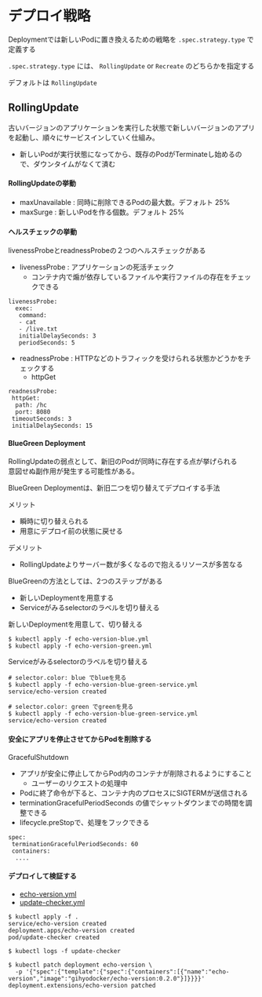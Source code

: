 # デプロイ戦略

Deploymentでは新しいPodに置き換えるための戦略を `.spec.strategy.type` で定義する

`.spec.strategy.type` には、 `RollingUpdate` or `Recreate` のどちらかを指定する

デフォルトは `RollingUpdate`

## RollingUpdate

古いバージョンのアプリケーションを実行した状態で新しいバージョンのアプリを起動し、順々にサービスインしていく仕組み。
- 新しいPodが実行状態になってから、既存のPodがTerminateし始めるので、ダウンタイムがなくて済む

#### RollingUpdateの挙動
-  maxUnavailable : 同時に削除できるPodの最大数。デフォルト 25%
-  maxSurge : 新しいPodを作る個数。デフォルト 25%

#### ヘルスチェックの挙動

livenessProbeとreadnessProbeの２つのヘルスチェックがある

- livenessProbe : アプリケーションの死活チェック
    - コンテナ内で煽が依存しているファイルや実行ファイルの存在をチェックできる
```
livenessProbe:
  exec:
   command:
   - cat
   - /live.txt
   initialDelaySeconds: 3
   periodSeconds: 5
```
- readnessProbe : HTTPなどのトラフィックを受けられる状態かどうかをチェックする
    - httpGet
```
readnessProbe:
 httpGet:
  path: /hc
  port: 8080
 timeoutSeconds: 3
 initialDelaySeconds: 15
```

#### BlueGreen Deployment
RollingUpdateの弱点として、新旧のPodが同時に存在する点が挙げられる    
意図せぬ副作用が発生する可能性がある。

BlueGreen Deploymentは、新旧二つを切り替えてデプロイする手法

メリット
- 瞬時に切り替えられる
- 用意にデプロイ前の状態に戻せる

デメリット
- RollingUpdateよりサーバー数が多くなるので抱えるリソースが多苦なる


BlueGreenの方法としては、2つのステップがある
- 新しいDeploymentを用意する
- Serviceがみるselectorのラベルを切り替える

新しいDeploymentを用意して、切り替える
```
$ kubectl apply -f echo-version-blue.yml
$ kubectl apply -f echo-version-green.yml
```

Serviceがみるselectorのラベルを切り替える
```
# selector.color: blue でblueを見る
$ kubectl apply -f echo-version-blue-green-service.yml
service/echo-version created

# selector.color: green でgreenを見る
$ kubectl apply -f echo-version-blue-green-service.yml
service/echo-version created
```

#### 安全にアプリを停止させてからPodを削除する

GracefulShutdown
- アプリが安全に停止してからPod内のコンテナが削除されるようにすること
    - ユーザーのリクエストの処理中
- Podに終了命令が下ると、コンテナ内のプロセスにSIGTERMが送信される
- terminationGracefulPeriodSeconds の値でシャットダウンまでの時間を調整できる
- lifecycle.preStopで、処理をフックできる
```
spec:
 terminationGracefulPeriodSeconds: 60
 containers:
  ....
```

#### デプロイして検証する
- [echo-version.yml](./deploy/echo-version.yml)
- [update-checker.yml](./deploy/update-checker.yml)

```
$ kubectl apply -f .
service/echo-version created
deployment.apps/echo-version created
pod/update-checker created

$ kubectl logs -f update-checker

$ kubectl patch deployment echo-version \
  -p '{"spec":{"template":{"spec":{"containers":[{"name":"echo-version","image":"gihyodocker/echo-version:0.2.0"}]}}}}'
deployment.extensions/echo-version patched
```

